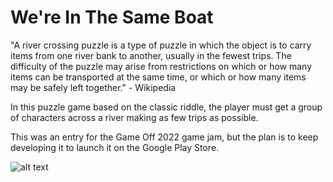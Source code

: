 # We're In The Same Boat

"A river crossing puzzle is a type of puzzle in which the object is to carry items from one river bank to another, usually in the fewest trips. The difficulty of the puzzle may arise from restrictions on which or how many items can be transported at the same time, or which or how many items may be safely left together." - Wikipedia

In this puzzle game based on the classic riddle, the player must get a group of characters across a river making as few trips as possible.

This was an entry for the Game Off 2022 game jam, but the plan is to keep developing it to launch it on the Google Play Store.

![alt text](https://img.itch.zone/aW1hZ2UvMTc5ODY0OC8xMDY2NzEzOS5wbmc=/original/Flkctl.png)
